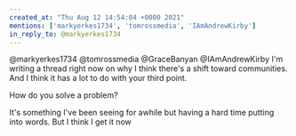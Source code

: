 ```yaml
---
created_at: "Thu Aug 12 14:54:04 +0000 2021"
mentions: ['markyerkes1734', 'tomrossmedia', 'IAmAndrewKirby']
in_reply_to: @markyerkes1734
---
```


@markyerkes1734 @tomrossmedia @GraceBanyan @IAmAndrewKirby I'm writing a thread right now on why I think there's a shift toward communities. And I think it has a lot to do with your third point. 

How do you solve a problem? 

It's something I've been seeing for awhile but having a hard time putting into words. But I think I get it now
